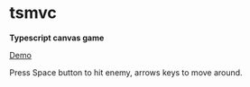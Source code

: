 # tsmvc
**Typescript canvas game**

[Demo](https://nonorganiccreature.github.io/tsmvc/)

Press Space button to hit enemy, arrows keys to move around.
